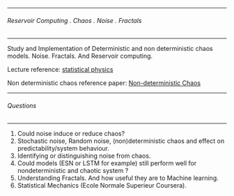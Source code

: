 ------------------------------------------------
###### Reservoir Computing . Chaos . Noise . Fractals
-----------------------------------------------
Study and Implementation of Deterministic and non deterministic chaos models. Noise. Fractals. And Reservoir computing. 

Lecture reference: [statistical physics](https://www.coursera.org/learn/statistical-mechanics)

Non deterministic chaos reference paper: [Non-deterministic Chaos](https://arxiv.org/pdf/chao-dyn/9408001.pdf)

------------------------------------------------
 ###### Questions
-----------------------------------------------
  1. Could noise induce or reduce chaos?
  2. Stochastic noise, Random noise, (non)deterministic chaos and effect on predictability/system behaviour.
  3. Identifying or distinguishing noise from chaos.
  4. Could models  (ESN or LSTM for example) still perform well for nondeterministic and chaotic system ?
  5. Understanding Fractals. And how useful they are to Machine learning.
  6. Statistical Mechanics (Ecole Normale Superieur Coursera).
  
